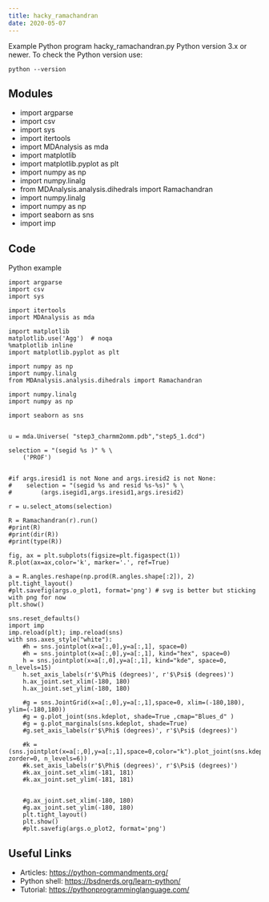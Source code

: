 ```yaml
---
title: hacky_ramachandran
date: 2020-05-07
---
```

Example Python program hacky_ramachandran.py
Python version 3.x or newer.
To check the Python version use:

    python --version

## Modules

* import argparse
* import csv
* import sys
* import itertools
* import MDAnalysis as mda
* import matplotlib
* import matplotlib.pyplot as plt
* import numpy as np
* import numpy.linalg
* from MDAnalysis.analysis.dihedrals import Ramachandran
* import numpy.linalg
* import numpy as np
* import seaborn as sns
* import imp

## Code

Python example

    
    import argparse
    import csv
    import sys
    
    import itertools
    import MDAnalysis as mda
    
    import matplotlib
    matplotlib.use('Agg')  # noqa
    %matplotlib inline
    import matplotlib.pyplot as plt
    
    import numpy as np
    import numpy.linalg
    from MDAnalysis.analysis.dihedrals import Ramachandran
    
    import numpy.linalg
    import numpy as np
    
    import seaborn as sns
    
    
    u = mda.Universe( "step3_charmm2omm.pdb","step5_1.dcd")
    
    selection = "(segid %s )" % \
        ('PROF')
    
    
    #if args.iresid1 is not None and args.iresid2 is not None:
    #    selection = "(segid %s and resid %s-%s)" % \
    #        (args.isegid1,args.iresid1,args.iresid2)
    
    r = u.select_atoms(selection)
    
    R = Ramachandran(r).run()
    #print(R)
    #print(dir(R))
    #print(type(R))
    
    fig, ax = plt.subplots(figsize=plt.figaspect(1))
    R.plot(ax=ax,color='k', marker='.', ref=True)
    
    a = R.angles.reshape(np.prod(R.angles.shape[:2]), 2)
    plt.tight_layout()
    #plt.savefig(args.o_plot1, format='png') # svg is better but sticking with png for now
    plt.show()
    
    sns.reset_defaults()
    import imp
    imp.reload(plt); imp.reload(sns)
    with sns.axes_style("white"):
        #h = sns.jointplot(x=a[:,0],y=a[:,1], space=0)
        #h = sns.jointplot(x=a[:,0],y=a[:,1], kind="hex", space=0)
        h = sns.jointplot(x=a[:,0],y=a[:,1], kind="kde", space=0, n_levels=15)
        h.set_axis_labels(r'$\Phi$ (degrees)', r'$\Psi$ (degrees)')
        h.ax_joint.set_xlim(-180, 180)
        h.ax_joint.set_ylim(-180, 180)
    
        #g = sns.JointGrid(x=a[:,0],y=a[:,1],space=0, xlim=(-180,180), ylim=(-180,180))
        #g = g.plot_joint(sns.kdeplot, shade=True ,cmap="Blues_d" )
        #g = g.plot_marginals(sns.kdeplot, shade=True)
        #g.set_axis_labels(r'$\Phi$ (degrees)', r'$\Psi$ (degrees)')
    
        #k = (sns.jointplot(x=a[:,0],y=a[:,1],space=0,color="k").plot_joint(sns.kdeplot, zorder=0, n_levels=6))
        #k.set_axis_labels(r'$\Phi$ (degrees)', r'$\Psi$ (degrees)')
        #k.ax_joint.set_xlim(-181, 181)
        #k.ax_joint.set_ylim(-181, 181)
    
    
        #g.ax_joint.set_xlim(-180, 180)
        #g.ax_joint.set_ylim(-180, 180)
        plt.tight_layout()
        plt.show()
        #plt.savefig(args.o_plot2, format='png')
    
    

## Useful Links

- Articles: https://python-commandments.org/
- Python shell: https://bsdnerds.org/learn-python/
- Tutorial: https://pythonprogramminglanguage.com/

